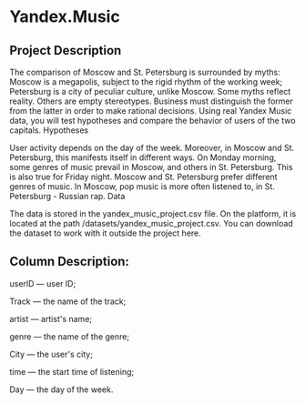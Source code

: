# Yandex.Music

## Project Description
The comparison of Moscow and St. Petersburg is surrounded by myths:
Moscow is a megapolis, subject to the rigid rhythm of the working week;
Petersburg is a city of peculiar culture, unlike Moscow.
Some myths reflect reality. Others are empty stereotypes. Business must distinguish the former from the latter in order to make rational decisions. Using real Yandex Music data, you will test hypotheses and compare the behavior of users of the two capitals.
Hypotheses

User activity depends on the day of the week. Moreover, in Moscow and St. Petersburg, this manifests itself in different ways.
On Monday morning, some genres of music prevail in Moscow, and others in St. Petersburg. This is also true for Friday night.
Moscow and St. Petersburg prefer different genres of music. In Moscow, pop music is more often listened to, in St. Petersburg - Russian rap.
Data

The data is stored in the yandex_music_project.csv file. On the platform, it is located at the path /datasets/yandex_music_project.csv. You can download the dataset to work with it outside the project here.

## Column Description:
userID — user ID;

Track — the name of the track;

artist — artist's name;

genre — the name of the genre;

City — the user's city;

time — the start time of listening;

Day — the day of the week.
